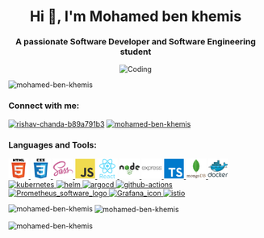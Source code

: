 <h1 align="center">Hi 👋, I'm Mohamed ben khemis</h1>
<h3 align="center">A passionate Software Developer and  Software Engineering student </h3>
<p align="center">
<img  alt="Coding" width="540" height="360" src="https://media.giphy.com/media/qgQUggAC3Pfv687qPC/giphy.gif">
</P>


<p align="left"> <img src="https://komarev.com/ghpvc/?username=mohamed-ben-khemis&label=Profile%20views&color=0e75b6&style=flat" alt="mohamed-ben-khemis" /> </p>

<h3 align="left">Connect with me:</h3>
<p align="left">
<a href="https://www.linkedin.com/in/mohamed-benkhemis/" target="blank"><img align="center" src="https://raw.githubusercontent.com/rahuldkjain/github-profile-readme-generator/master/src/images/icons/Social/linked-in-alt.svg" alt="rishav-chanda-b89a791b3" height="30" width="40" /></a>
<a href="https://twitter.com/Mohamedbk47" target="blank"><img align="center" src="https://raw.githubusercontent.com/rahuldkjain/github-profile-readme-generator/master/src/images/icons/Social/twitter.svg" alt="mohamed-ben-khemis" height="30" width="40" /></a>

</p>


<h3 align="left">Languages and Tools:</h3>
<p align="left">
  <a href="https://www.w3.org/html/" target="_blank" rel="noreferrer">
    <img src="https://raw.githubusercontent.com/devicons/devicon/master/icons/html5/html5-original-wordmark.svg" alt="html5" width="40" height="40"/>
  </a>
  <a href="https://www.w3schools.com/css/" target="_blank" rel="noreferrer">
    <img src="https://raw.githubusercontent.com/devicons/devicon/master/icons/css3/css3-original-wordmark.svg" alt="css3" width="40" height="40"/>
  </a>
  <a href="https://sass-lang.com" target="_blank" rel="noreferrer">
    <img src="https://raw.githubusercontent.com/devicons/devicon/master/icons/sass/sass-original.svg" alt="sass" width="40" height="40"/>
  </a>
  <a href="https://developer.mozilla.org/en-US/docs/Web/JavaScript" target="_blank" rel="noreferrer">
    <img src="https://raw.githubusercontent.com/devicons/devicon/master/icons/javascript/javascript-original.svg" alt="javascript" width="40" height="40"/>
  </a>
  <a href="https://reactjs.org/" target="_blank" rel="noreferrer">
    <img src="https://raw.githubusercontent.com/devicons/devicon/master/icons/react/react-original-wordmark.svg" alt="react" width="40" height="40"/>
  </a>
  <a href="https://nodejs.org" target="_blank" rel="noreferrer">
    <img src="https://raw.githubusercontent.com/devicons/devicon/master/icons/nodejs/nodejs-original-wordmark.svg" alt="nodejs" width="40" height="40"/>
  </a>
  <a href="https://expressjs.com" target="_blank" rel="noreferrer">
    <img src="https://raw.githubusercontent.com/devicons/devicon/master/icons/express/express-original-wordmark.svg" alt="express" width="40" height="40"/>
  </a>
  <a href="https://www.typescriptlang.org/" target="_blank" rel="noreferrer">
    <img src="https://raw.githubusercontent.com/devicons/devicon/master/icons/typescript/typescript-original.svg" alt="typescript" width="40" height="40"/>
  </a>
  <a href="https://www.mongodb.com/" target="_blank" rel="noreferrer">
    <img src="https://raw.githubusercontent.com/devicons/devicon/master/icons/mongodb/mongodb-original-wordmark.svg" alt="mongodb" width="40" height="40"/>
  </a>
  <a href="https://www.docker.com/" target="_blank" rel="noreferrer"> 
    <img src="https://raw.githubusercontent.com/devicons/devicon/master/icons/docker/docker-original-wordmark.svg" alt="docker" width="40" height="40"/> 
  </a>
  <a href="https://kubernetes.io" target="_blank" rel="noreferrer"> 
    <img src="https://www.vectorlogo.zone/logos/kubernetes/kubernetes-icon.svg" alt="kubernetes" width="40" height="40"/> 
  </a>
  <a href="https://helm.sh" target="_blank" rel="noreferrer"> 
    <img src="https://helm.sh/img/helm.svg" alt="helm" width="40" height="40"/> 
  </a>
  <a href="https://argoproj.github.io/argo-cd/" target="_blank" rel="noreferrer"> 
    <img src="https://argo-cd.readthedocs.io/en/stable/assets/logo.png" alt="argocd" width="40" height="40"/> 
  </a>
  <a href="https://github.com/features/actions" target="_blank" rel="noreferrer"> 
    <img src="https://seeklogo.com/images/G/github-actions-logo-031704BDC6-seeklogo.com.png" alt="github-actions" width="40" height="40"/> 
  </a>
  <a href="https://grafana.com" target="_blank" rel="noreferrer"> 
    <img src="https://upload.wikimedia.org/wikipedia/commons/3/38/Prometheus_software_logo.svg" alt="Prometheus_software_logo" width="40" height="40"/> 
  </a>
  <a href="https://prometheus.io" target="_blank" rel="noreferrer"> 
    <img src="https://upload.wikimedia.org/wikipedia/commons/3/3b/Grafana_icon.svg" alt="Grafana_icon" width="40" height="40"/> 
  </a>
  <a href="https://istio.io" target="_blank" rel="noreferrer"> 
    <img src="https://upload.wikimedia.org/wikipedia/commons/a/a1/Istio-bluelogo-nobackground-unframed.svg" alt="istio" width="40" height="40"/> 
  </a>
</p>
  
  
<p><img align="left" src="https://github-readme-stats.vercel.app/api/top-langs?username=mohamed-ben-khemis&show_icons=true&locale=en&layout=compact&theme=tokyonight" alt="mohamed-ben-khemis" /></p>

<p>&nbsp;<img align="center" src="https://github-readme-stats.vercel.app/api?username=mohamed-ben-khemis&show_icons=true&locale=en&theme=tokyonight" alt="mohamed-ben-khemis" /></p>

<p><img align="center" src="https://github-readme-streak-stats.herokuapp.com/?user=mohamed-ben-khemis&&theme=tokyonight" alt="mohamed-ben-khemis" /></p>
